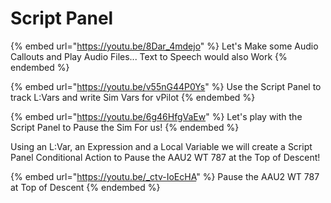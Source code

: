 # Script Panel

{% embed url="https://youtu.be/8Dar_4mdejo" %}
Let's Make some Audio Callouts and Play Audio Files... Text to Speech would also Work
{% endembed %}

{% embed url="https://youtu.be/v55nG44P0Ys" %}
Use the Script Panel to track L:Vars and write Sim Vars for vPilot
{% endembed %}

{% embed url="https://youtu.be/6g46HfgVaEw" %}
Let's play with the Script Panel to Pause the Sim For us!
{% endembed %}

Using an L:Var, an Expression and a Local Variable we will create a Script Panel Conditional Action to Pause the AAU2 WT 787 at the Top of Descent!

{% embed url="https://youtu.be/_ctv-IoEcHA" %}
Pause the AAU2 WT 787 at Top of Descent
{% endembed %}

